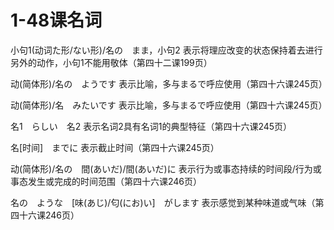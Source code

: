 # 1-48课名词

小句1(动词た形/ない形)/名の　まま，小句2    表示将理应改变的状态保持着去进行另外的动作，小句1不能用敬体（第四十二课199页）

动(简体形)/名の　ようです    表示比喻，多与まるで呼应使用（第四十六课245页）

动(简体形)/名　みたいです    表示比喻，多与まるで呼应使用（第四十六课245页）

名1　らしい　名2    表示名词2具有名词1的典型特征（第四十六课245页）

名[时间]　までに    表示截止时间（第四十六课245页）

动(简体形)/名の　間(あいだ)/間(あいだ)に    表示行为或事态持续的时间段/行为或事态发生或完成的时间范围（第四十六课246页）

名の　ような　[味(あじ)/匂(にお)い]　がします    表示感觉到某种味道或气味（第四十六课246页）


